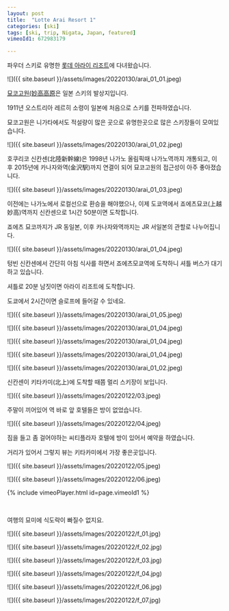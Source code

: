 ```yaml
---
layout: post
title:  "Lotte Arai Resort 1"
categories: [ski]
tags: [ski, trip, Nigata, Japan, featured]
vimeoId1: 672983179

---
```


파우더 스키로 유명한 [롯데 아라이 리조트][arai1]에 다녀왔습니다.

![]({{ site.baseurl }}/assets/images/20220130/arai_01_01.jpeg)

[묘코고원(妙高高原][myoko1]은 일본 스키의 발상지입니다. 

1911년 오스트리아 레르히 소령이 일본에 처음으로 스키를 전파하였습니다.

묘코고원은 니가타에서도 적설량이 많은 곳으로 유명한곳으로 많은 스키장들이 모여있습니다.

![]({{ site.baseurl }}/assets/images/20220130/arai_01_02.jpeg)


호쿠리코 신칸센(北陸新幹線)은 1998년 나가노 올림픽때 나가노역까지 개통되고, 
이후 2015년에 카나자와역(金沢駅)까지 연결이 되어 묘코고원의 접근성이 아주 좋아졌습니다.

![]({{ site.baseurl }}/assets/images/20220130/arai_01_03.jpeg)

이전에는 나가노에서 로컬선으로 환승을 해야했으나,
이제 도쿄역에서 죠에츠묘코(上越妙高)역까지 신칸센으로 1시간 50분이면 도착합니다. 

죠에츠 묘코까지가 JR 동일본, 이후 카나자와역까지는 JR 서일본의 관할로 나누어집니다.

![]({{ site.baseurl }}/assets/images/20220130/arai_01_04.jpeg)

텅빈 신칸센에서 간단히 아침 식사를 하면서 죠에츠모쿄역에 도착하니 셔틀 버스가 대기하고 있습니다.

셔틀로 20분 남짓이면 아라이 리조트에 도착합니다. 

도쿄에서 2시간이면 슬로프에 들어갈 수 있네요.

![]({{ site.baseurl }}/assets/images/20220130/arai_01_05.jpeg)





![]({{ site.baseurl }}/assets/images/20220130/arai_01_04.jpeg)

![]({{ site.baseurl }}/assets/images/20220130/arai_01_04.jpeg)



![]({{ site.baseurl }}/assets/images/20220130/arai_01_04.jpeg)





![]({{ site.baseurl }}/assets/images/20220130/arai_01_02.jpeg)

신칸센이 키타카미(北上)에 도착할 때쯤 멀리 스키장이 보입니다. 

![]({{ site.baseurl }}/assets/images/20220122/03.jpeg)

주말이 끼어있어 역 바로 앞 호텔들은 방이 없었습니다. 

![]({{ site.baseurl }}/assets/images/20220122/04.jpeg)

짐을 들고 좀 걸어야하는 씨티플라자 호텔에 방이 있어서 예약을 하였습니다.

거리가 있어서 그렇지 뷰는 키타카미에서 가장 좋은곳입니다.

![]({{ site.baseurl }}/assets/images/20220122/05.jpeg)

![]({{ site.baseurl }}/assets/images/20220122/06.jpeg)



{% include vimeoPlayer.html id=page.vimeoId1 %}

<br>

여행의 묘미에 식도락이 빠질수 없지요.

![]({{ site.baseurl }}/assets/images/20220122/f_01.jpg)

![]({{ site.baseurl }}/assets/images/20220122/f_02.jpg)

![]({{ site.baseurl }}/assets/images/20220122/f_03.jpg)

![]({{ site.baseurl }}/assets/images/20220122/f_04.jpg)

![]({{ site.baseurl }}/assets/images/20220122/f_06.jpg)

![]({{ site.baseurl }}/assets/images/20220122/f_07.jpg)

[arai1]: https://www.lottehotel.com/arai-resort/en.html

[myoko1]: https://myokotourism.com